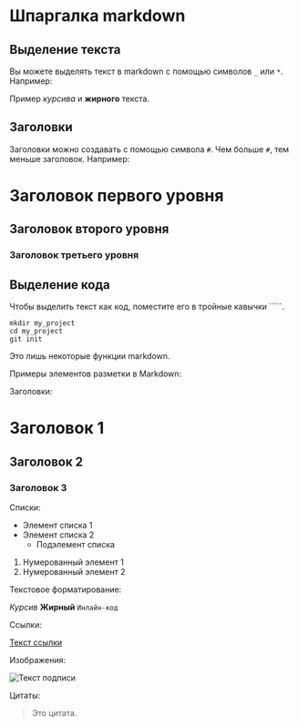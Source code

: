 # Шпаргалка markdown

## Выделение текста

Вы можете выделять текст в markdown с помощью символов `_` или `*`. Например:

Пример _курсива_ и **жирного** текста.

## Заголовки

Заголовки можно создавать с помощью символа `#`. Чем больше `#`, тем меньше заголовок. Например:

# Заголовок первого уровня
## Заголовок второго уровня
### Заголовок третьего уровня

## Выделение кода

Чтобы выделить текст как код, поместите его в тройные кавычки `````. 

```
mkdir my_project
cd my_project
git init
```
Это лишь некоторые функции markdown. 

Примеры элементов разметки в Markdown:

Заголовки:

# Заголовок 1
## Заголовок 2
### Заголовок 3


Списки:

- Элемент списка 1
- Элемент списка 2
  - Подэлемент списка
1. Нумерованный элемент 1
2. Нумерованный элемент 2

Текстовое форматирование:

*Курсив*
**Жирный**
`Инлайн-код`

Ссылки:

[Текст ссылки](http://www.example.com)

Изображения:

![Текст подписи](http://www.example.com/image.jpg)

Цитаты:

> Это цитата.